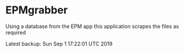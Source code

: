 # EPMgrabber
Using a database from the EPM app this application scrapes the files as required


Latest backup: Sun Sep 1 17:22:01 UTC 2019
